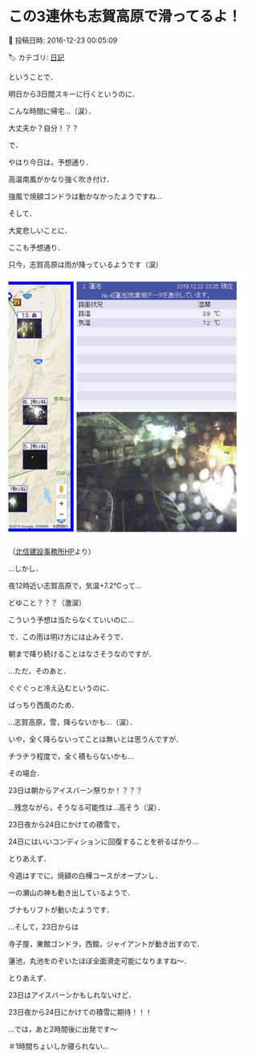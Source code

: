 # この3連休も志賀高原で滑ってるよ！

📅 投稿日時: 2016-12-23 00:05:09

🏷️ カテゴリ: [日記](cc4b5682fb7b8b144980957a978653fb0.md)

ということで．


明日から3日間スキーに行くというのに．


こんな時間に帰宅…（涙）．


大丈夫か？自分！？？





で．


やはり今日は，予想通り．


高温南風がかなり強く吹き付け．


強風で焼額ゴンドラは動かなかったようですね…





そして．


大変悲しいことに．


ここも予想通り．


只今，志賀高原は雨が降っているようです（涙）




![fb8c8d8cf1b69f20e023589239bd91b2.jpg](images/fb8c8d8cf1b69f20e023589239bd91b2.jpg)




（[北信建設事務所HP](http://www.q0.ws302.smilestart.ne.jp/index.htm)より）





…しかし．


夜12時近い志賀高原で，気温+7.2℃って…


どゆこと？？？（激涙）


こういう予想は当たらなくていいのに…





で．この雨は明け方には止みそうで．


朝まで降り続けることはなさそうなのですが．





…ただ，そのあと．


ぐぐぐっと冷え込むというのに．


ばっちり西風のため．


…志賀高原，雪，降らないかも…（涙）．


いや，全く降らないってことは無いとは思うんですが．


チラチラ程度で，全く積もらないかも…





その場合．


23日は朝からアイスバーン祭りか！？？？


…残念ながら，そうなる可能性は…高そう（涙）．





23日夜から24日にかけての積雪で，


24日にはいいコンディションに回復することを祈るばかり…





とりあえず．


今週はすでに，焼額の白樺コースがオープンし．


一の瀬山の神も動き出しているようで．


ブナもリフトが動いたようです．





…そして，23日からは


寺子屋，東館ゴンドラ，西館，ジャイアントが動き出すので．


蓮池，丸池をのぞいたほぼ全面滑走可能になりますね～．





とりあえず．


23日はアイスバーンかもしれないけど．


23日夜から24日にかけての積雪に期待！！！





…では，あと2時間後に出発です～


＃1時間ちょいしか寝られない…
